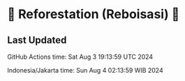 
# 🌳 Reforestation (Reboisasi) 🌲

## Last Updated

GitHub Actions time: Sat Aug  3 19:13:59 UTC 2024

Indonesia/Jakarta time: Sun Aug  4 02:13:59 WIB 2024
